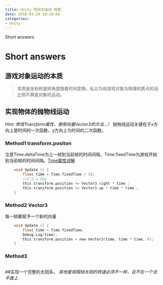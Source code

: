 ```yaml
---
title: Unity 空间与运动 简答
date: 2018-03-29 10:10:04
categories:
- Unity
---
```


Short answers 

# Short answers 

## 游戏对象运动的本质
> 本质是坐标和旋转角度随着时间变换。私以为视游戏对象为物理的质点的话比例不算是对象的运动。

## 实现物体的抛物线运动
*Hint: 修改Transform属性，使用向量Vector3的方法…）*
抛物线运动关键在于x方向上是时间的一次函数，y方向上为时间的二次函数。
### Method1 transform.positon  
注意Time.deltaTime为上一帧到当前帧的时间间隔，Time.fixedTime为游戏开始到当前帧的时间间隔。[Time属性详解](https://www.cnblogs.com/caymanlu/p/6361675.html)
```c
    void Update () {
        float time = Time.fixedTime / 10;
        //x^2 = 2py
        this.transform.position += Vector3.right * time ; 
        this.transform.position += Vector3.up * time * time ;
    }
```
### Method2 Vector3
每一帧都赋予一个新的向量
```c
    void Update () {
        float time = Time.fixedTime;
        Debug.Log(time);
        this.transform.position = new Vector3(time, time * time, 0); 
    }
```
### Method3
```c
```
##实现一个完整的太阳系，
*其他星球围绕太阳的转速必须不一样，且不在一个法平面上.*

